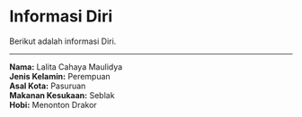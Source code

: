 <!DOCTYPE html>
<html>
<head>
    <title>Informasi Diri</title>
</head>
<body>
    <h1>Informasi Diri</h1>
    <p>Berikut adalah informasi Diri.</p>
    <hr>
    <b>Nama:</b> Lalita Cahaya Maulidya <br>
    <b>Jenis Kelamin:</b> Perempuan <br>
    <b>Asal Kota:</b> Pasuruan <br>
    <b>Makanan Kesukaan:</b> Seblak <br>
    <b>Hobi:</b> Menonton Drakor <br>
</body>
</html>
